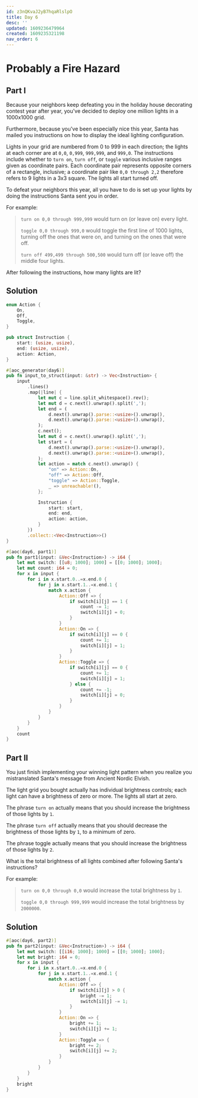 ```yaml
---
id: z3nQKvaJ2yB7hqaRlslpO
title: Day 6
desc: ''
updated: 1609236479964
created: 1609235321198
nav_order: 6
---
```


# Probably a Fire Hazard

## Part I

Because your neighbors keep defeating you in the holiday house decorating contest year after year, you've decided to deploy one million lights in a 1000x1000 grid.

Furthermore, because you've been especially nice this year, Santa has mailed you instructions on how to display the ideal lighting configuration.

Lights in your grid are numbered from 0 to 999 in each direction; the lights at each corner are at `0,0`, `0,999`, `999,999`, and `999,0`. The instructions include whether to `turn on`, `turn off`, or `toggle` various inclusive ranges given as coordinate pairs. Each coordinate pair represents opposite corners of a rectangle, inclusive; a coordinate pair like `0,0 through 2,2` therefore refers to 9 lights in a 3x3 square. The lights all start turned off.

To defeat your neighbors this year, all you have to do is set up your lights by doing the instructions Santa sent you in order.

For example:

> `turn on 0,0 through 999,999` would turn on (or leave on) every light.
>
> `toggle 0,0 through 999,0` would toggle the first line of 1000 lights, turning off the ones that were on, and turning on the ones that were off.
>
> `turn off 499,499 through 500,500` would turn off (or leave off) the middle four lights.

After following the instructions, how many lights are lit?

## Solution


```rust
enum Action {
    On,
    Off,
    Toggle,
}

pub struct Instruction {
    start: (usize, usize),
    end: (usize, usize),
    action: Action,
}

#[aoc_generator(day6)]
pub fn input_to_struct(input: &str) -> Vec<Instruction> {
    input
        .lines()
        .map(|line| {
            let mut c = line.split_whitespace().rev();
            let mut d = c.next().unwrap().split(',');
            let end = (
                d.next().unwrap().parse::<usize>().unwrap(),
                d.next().unwrap().parse::<usize>().unwrap(),
            );
            c.next();
            let mut d = c.next().unwrap().split(',');
            let start = (
                d.next().unwrap().parse::<usize>().unwrap(),
                d.next().unwrap().parse::<usize>().unwrap(),
            );
            let action = match c.next().unwrap() {
                "on" => Action::On,
                "off" => Action::Off,
                "toggle" => Action::Toggle,
                _ => unreachable!(),
            };

            Instruction {
                start: start,
                end: end,
                action: action,
            }
        })
        .collect::<Vec<Instruction>>()
}

#[aoc(day6, part1)]
pub fn part1(input: &Vec<Instruction>) -> i64 {
    let mut switch: [[u8; 1000]; 1000] = [[0; 1000]; 1000];
    let mut count: i64 = 0;
    for x in input {
        for i in x.start.0..=x.end.0 {
            for j in x.start.1..=x.end.1 {
                match x.action {
                    Action::Off => {
                        if switch[i][j] == 1 {
                            count -= 1;
                            switch[i][j] = 0;
                        }
                    }
                    Action::On => {
                        if switch[i][j] == 0 {
                            count += 1;
                            switch[i][j] = 1;
                        }
                    }
                    Action::Toggle => {
                        if switch[i][j] == 0 {
                            count += 1;
                            switch[i][j] = 1;
                        } else {
                            count += -1;
                            switch[i][j] = 0;
                        }
                    }
                }
            }
        }
    }
    count
}
```

## Part II


You just finish implementing your winning light pattern when you realize you mistranslated Santa's message from Ancient Nordic Elvish.

The light grid you bought actually has individual brightness controls; each light can have a brightness of zero or more. The lights all start at zero.

The phrase `turn on` actually means that you should increase the brightness of those lights by `1`.

The phrase `turn off` actually means that you should decrease the brightness of those lights by `1`, to a minimum of zero.

The phrase toggle actually means that you should increase the brightness of those lights by `2`.

What is the total brightness of all lights combined after following Santa's instructions?

For example:

> `turn on 0,0 through 0,0` would increase the total brightness by `1`.
>
> `toggle 0,0 through 999,999` would increase the total brightness by `2000000`.

## Solution

```rust
#[aoc(day6, part2)]
pub fn part2(input: &Vec<Instruction>) -> i64 {
    let mut switch: [[i16; 1000]; 1000] = [[0; 1000]; 1000];
    let mut bright: i64 = 0;
    for x in input {
        for i in x.start.0..=x.end.0 {
            for j in x.start.1..=x.end.1 {
                match x.action {
                    Action::Off => {
                        if switch[i][j] > 0 {
                            bright -= 1;
                            switch[i][j] -= 1;
                        }
                    }
                    Action::On => {
                        bright += 1;
                        switch[i][j] += 1;
                    }
                    Action::Toggle => {
                        bright += 2;
                        switch[i][j] += 2;
                    }
                }
            }
        }
    }
    bright
}
```
